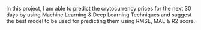 In this project, I am able to predict the crytocurrency prices for the next 30 days by using Machine Learning & Deep Learning Techniques and suggest the best model to be used for predicting them using RMSE, MAE & R2 score.
